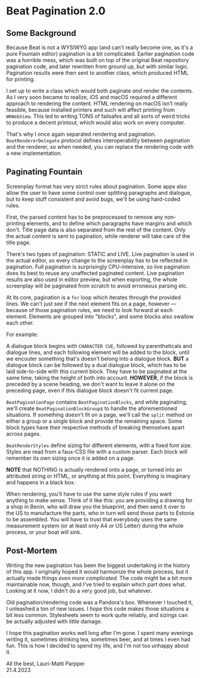 #  Beat Pagination 2.0

## Some Background

Because Beat is not a WYSIWYG app (and can't really become one, as it's a pure Fountain editor) pagination is a bit complicated. Earlier pagination code was a horrible mess, which was built on top of the original Beat repository pagination code, and later rewritten from ground up, but with similar logic. Pagination results were then sent to another class, which produced HTML for printing. 

I set up to write a class which would both paginate *and* render the contents. As I very soon became to realize, iOS and macOS required a different approach to rendering the content. HTML rendering on macOS isn't really feasible, because installed printers and such will affect printing from `WKWebView`. This led to writing TONS of failsafes and all sorts of weird tricks to produce a decent printout, which would also work on every computer.

That's why I once again separated rendering and pagination. `BeatRendererDelegate` protocol defines interoperability between pagination and the renderer, so when needed, you can replace the rendering code with a new implementation. 


## Paginating Fountain

Screenplay format has very strict rules about pagination. Some apps also allow the user to have some control over splitting paragraphs and dialogue, but to keep stuff consistent and avoid bugs, we'll be using hard-coded rules.

First, the parsed content has to be preprocessed to remove any non-printing elements, and to define which paragraphs have margins and which don't. Title page data is also separated from the rest of the content. Only the actual content is sent to pagination, while renderer will take care of the title page.

There's two types of pagination: STATIC and LIVE. Live pagination is used in the actual editor, so every change to the screenplay has to be reflected in pagination. Full pagination is surprisingly CPU-intensive, so live pagination does its best to reuse any unaffected paginated content. Live pagination results are also used in editor preview, but when exporting, the whole screenplay will be paginated from scratch to avoid erroneous parsing etc.

At its core, pagination is a `for` loop which iterates through the provided lines. We can't just see if the next element fits on a page, however — because of those pagination rules, we need to look forward at each element. Elements are grouped into "blocks", and some blocks also swallow each other.

For example:

A dialogue block begins with `CHARACTER CUE`, followed by parentheticals and dialogue lines, and each following element will be added to the block, until we encouter something that's doesn't belong into a dialogue block. **BUT** a dialogue block can be followed by a dual dialogue block, which has to be laid side-to-side with this current block. They have to be paginated at the same time, taking the height of both into account. **HOWEVER**, if the block is preceded by a scene heading, we don't want to leave it alone on the preceding page, even if this dialogue block doesn't fit current page.

`BeatPaginationPage` contains `BeatPaginationBlocks`, and while paginating, we'll create `BeatPaginationBlockGroup`s to handle the aforementioned situations. If something doesn't fit on a page, we'll call the `split` method on either a group or a single block and provide the remaining space. Some block types have their respective methods of breaking themselves apart across pages.

`BeatRenderStyles` define sizing for different elements, with a fixed font size. Styles are read from a faux-CSS file with a custom parser. Each block will remember its own sizing once it is added on a page. 

**NOTE** that NOTHING is actually rendered onto a page, or turned into an attributed string or HTML, or anything at this point. Everything is imaginary and happens in a black box. 

When rendering, you'll have to use the same style rules if you want anything to make sense. Think of it like this: you are providing a drawing for a shop in Benin, who will draw you the blueprint, and then send it over to the US to manufacture the parts, who in turn will send those parts to Estonia to be assembled. You will have to trust that everybody uses the same measurement system (or at least only A4 *or* US Letter) during the whole process, or your boat will sink.


## Post-Mortem 

Writing the new pagination has been the biggest undertaking in the history of this app. I originally hoped it would harmonize the whole process, but it actually made things *even more complicated*. The code might be a bit more maintainable now, though, and I've tried to explain which part does what. Looking at it now, I didn't do a very good job, but whatever.

Old pagination/rendering code was a Pandora's box. Whenever I touched it, I unleashed a ton of new issues. I *hope* this code makes those situations a bit less common. Stylesheets seem to work quite reliably, and sizings can be actually adjusted with little damage.

I hope this pagination works well long after I'm gone. I spent many evenings writing it, sometimes drinking tea, sometimes beer, and at times I even had fun. This is how I decided to spend my life, and I'm not too unhappy about it. 

All the best,
Lauri-Matti Parppei   
21.4.2023
